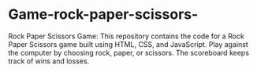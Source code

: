 # Game-rock-paper-scissors-
Rock Paper Scissors Game: This repository contains the code for a Rock Paper Scissors game built using HTML, CSS, and JavaScript. Play against the computer by choosing rock, paper, or scissors. The scoreboard keeps track of wins and losses.
